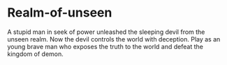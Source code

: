 # Realm-of-unseen
A stupid man in seek of power unleashed the sleeping devil from the unseen realm. Now the devil controls the world with deception. Play as an young brave man who exposes the truth to the world and defeat the kingdom of demon.
